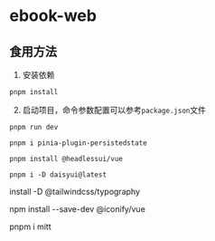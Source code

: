 # ebook-web

## 食用方法

1. 安装依赖
```
pnpm install
```

2. 启动项目，命令参数配置可以参考`package.json`文件
```
pnpm run dev
```


```
pnpm i pinia-plugin-persistedstate
```

```
pnpm install @headlessui/vue
```

```
pnpm i -D daisyui@latest
```

install -D @tailwindcss/typography

npm install --save-dev @iconify/vue

pnpm i mitt